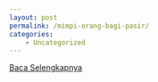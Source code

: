 ```yaml
---
layout: post
permalink: /mimpi-orang-bagi-pasir/
categories:
    - Uncategorized
---
```


[Baca Selengkapnya](/09)